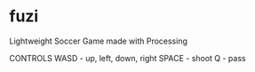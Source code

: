# fuzi
Lightweight Soccer Game made with Processing

CONTROLS
WASD - up, left, down, right
SPACE - shoot
Q - pass
